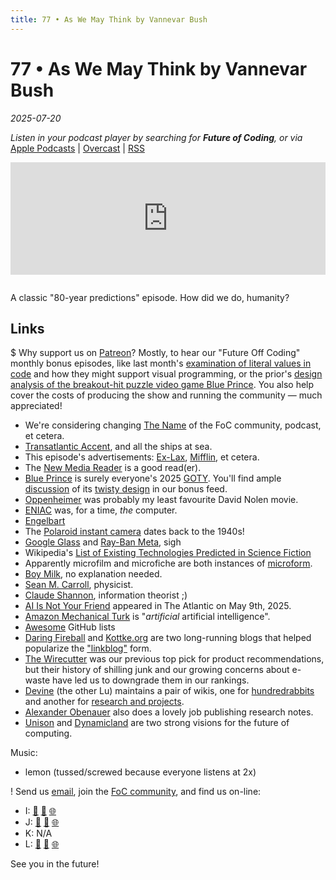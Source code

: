 ```yaml
---
title: 77 • As We May Think by Vannevar Bush
---
```


# 77 • As We May Think by Vannevar Bush

_2025-07-20_

_Listen in your podcast player by searching for **Future of Coding**, or via_ [Apple Podcasts](https://podcasts.apple.com/podcast/future-of-coding/id1265527976) \| [Overcast](https://overcast.fm/itunes1265527976) \| [RSS](https://omny.fm/shows/future-of-coding/playlists/podcast.rss)

<iframe src="https://omny.fm/shows/future-of-coding/as-we-may-think/embed" width="100%" height="180" frameborder="0" style="margin-bottom: 1em"></iframe>

A classic "80-year predictions" episode. How did we do, humanity?

## Links

$ Why support us on [Patreon](https://www.patreon.com/futureofcoding)? Mostly, to hear our "Future Off Coding" monthly bonus episodes, like last month's [examination of literal values in code](https://www.patreon.com/posts/132758653) and how they might support visual programming, or the prior's [design analysis of the breakout-hit puzzle video game Blue Prince](https://www.patreon.com/posts/129954399?collection=866338). You also help cover the costs of producing the show and running the community — much appreciated!

* We're considering changing [The Name](https://futureofcoding.org/the-name) of the FoC community, podcast, et cetera.
* [Transatlantic Accent](https://en.wikipedia.org/wiki/Good_American_Speech), and all the ships at sea.
* This episode's advertisements: [Ex-Lax](https://en.wikipedia.org/wiki/Senna_glycoside), [Mifflin](https://en.wikipedia.org/wiki/Isopropyl_alcohol#Medical), et cetera.
* The [New Media Reader](https://www.newmediareader.com) is a good read(er).
* [Blue Prince](https://www.youtube.com/watch?v=W2hB9PjugK0) is surely everyone's 2025 [GOTY](https://en.wikipedia.org/wiki/List_of_Game_of_the_Year_awards). You'll find ample [discussion](https://www.patreon.com/posts/exasperated-127597451) of its [twisty design](https://www.patreon.com/posts/hour-and-half-of-129954399) in our bonus feed.
* [Oppenheimer](https://www.youtube.com/watch?v=bK6ldnjE3Y0) was probably my least favourite David Nolen movie.
* [ENIAC](https://en.wikipedia.org/wiki/ENIAC) was, for a time, _the_ computer.
* [Engelbart](https://futureofcoding.org/episodes/056)
* The [Polaroid instant camera](https://en.wikipedia.org/wiki/Instant_camera) dates back to the 1940s!
* [Google Glass](https://en.wikipedia.org/wiki/Google_Glass#Criticism) and [Ray-Ban Meta](https://en.wikipedia.org/wiki/Ray-Ban_Meta#Privacy_and_ethical_concerns), sigh
* Wikipedia's [List of Existing Technologies Predicted in Science Fiction](https://en.wikipedia.org/wiki/List_of_existing_technologies_predicted_in_science_fiction)
* Apparently microfilm and microfiche are both instances of [microform](https://en.wikipedia.org/wiki/Microform).
* [Boy Milk](https://earthsown.com/products/organic-almond-unsweetened-original-chilled-carton/), no explanation needed.
* [Sean M. Carroll](https://en.wikipedia.org/wiki/Sean_M._Carroll), physicist.
* [Claude Shannon](https://en.wikipedia.org/wiki/Claude_Shannon), information theorist ;)
* [AI Is Not Your Friend](https://archive.ph/SfhuK) appeared in The Atlantic on May 9th, 2025.
* [Amazon Mechanical Turk](https://en.wikipedia.org/wiki/Amazon_Mechanical_Turk) is "_artificial_ artificial intelligence".
* [Awesome](https://github.com/topics/awesome) GitHub lists
* [Daring Fireball](https://daringfireball.net) and [Kottke.org](https://kottke.org) are two long-running blogs that helped popularize the ["linkblog"](https://en.wikipedia.org/wiki/Linklog) form.
* [The Wirecutter](https://en.wikipedia.org/wiki/Wirecutter_(website)) was our previous top pick for product recommendations, but their history of shilling junk and our growing concerns about e-waste have led us to downgrade them in our rankings.
* [Devine](https://futureofcoding.org/episodes/045) (the other Lu) maintains a pair of wikis, one for [hundredrabbits](https://100r.co/site/knowledge.html) and another for [research and projects](https://wiki.xxiivv.com).
* [Alexander Obenauer](https://alexanderobenauer.com) also does a lovely job publishing research notes.
* [Unison](https://www.unison-lang.org) and [Dynamicland](https://dynamicland.org) are two strong visions for the future of computing.

Music:
* lemon (tussed/screwed because everyone listens at 2x)

! Send us [email](mailto:admin@futureofcoding.org?subject=Email%20from%20a%20listener), join the [FoC community](https://futureofcoding.org/community), and find us on-line:

- I: [🐘](https://mastodon.social/@spiralganglion) [🦋](https://bsky.app/profile/spiralganglion.com) [🌐](https://ivanish.ca)
- J: [🐘](https://hachyderm.io/@jimmyhmiller) [🦋](https://bsky.app/profile/jimmyhmiller.bsky.social) [🌐](https://jimmyhmiller.github.io)
- K: N/A
- L: [🐘](https://mas.to/@todepond) [🦋](https://bsky.app/profile/todepond.com) [🌐](https://www.todepond.com)

See you in the future!
